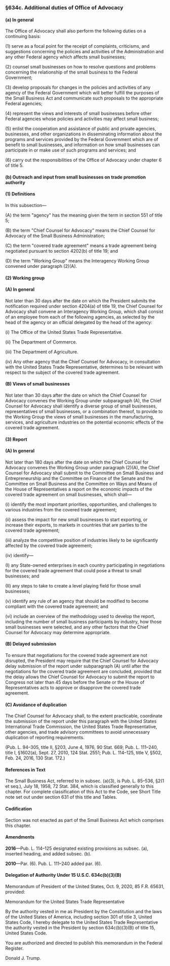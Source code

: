 ### §634c. Additional duties of Office of Advocacy ###

#### (a) In general ####

The Office of Advocacy shall also perform the following duties on a continuing basis:

(1) serve as a focal point for the receipt of complaints, criticisms, and suggestions concerning the policies and activities of the Administration and any other Federal agency which affects small businesses;

(2) counsel small businesses on how to resolve questions and problems concerning the relationship of the small business to the Federal Government;

(3) develop proposals for changes in the policies and activities of any agency of the Federal Government which will better fulfill the purposes of the Small Business Act and communicate such proposals to the appropriate Federal agencies;

(4) represent the views and interests of small businesses before other Federal agencies whose policies and activities may affect small business;

(5) enlist the cooperation and assistance of public and private agencies, businesses, and other organizations in disseminating information about the programs and services provided by the Federal Government which are of benefit to small businesses, and information on how small businesses can participate in or make use of such programs and services; and

(6) carry out the responsibilities of the Office of Advocacy under chapter 6 of title 5.

#### (b) Outreach and input from small businesses on trade promotion authority ####

#### (1) Definitions ####

In this subsection—

(A) the term "agency" has the meaning given the term in section 551 of title 5;

(B) the term "Chief Counsel for Advocacy" means the Chief Counsel for Advocacy of the Small Business Administration;

(C) the term "covered trade agreement" means a trade agreement being negotiated pursuant to section 4202(b) of title 19; and

(D) the term "Working Group" means the Interagency Working Group convened under paragraph (2)(A).

#### (2) Working group ####

#### (A) In general ####

Not later than 30 days after the date on which the President submits the notification required under section 4204(a) of title 19, the Chief Counsel for Advocacy shall convene an Interagency Working Group, which shall consist of an employee from each of the following agencies, as selected by the head of the agency or an official delegated by the head of the agency:

(i) The Office of the United States Trade Representative.

(ii) The Department of Commerce.

(iii) The Department of Agriculture.

(iv) Any other agency that the Chief Counsel for Advocacy, in consultation with the United States Trade Representative, determines to be relevant with respect to the subject of the covered trade agreement.

#### (B) Views of small businesses ####

Not later than 30 days after the date on which the Chief Counsel for Advocacy convenes the Working Group under subparagraph (A), the Chief Counsel for Advocacy shall identify a diverse group of small businesses, representatives of small businesses, or a combination thereof, to provide to the Working Group the views of small businesses in the manufacturing, services, and agriculture industries on the potential economic effects of the covered trade agreement.

#### (3) Report ####

#### (A) In general ####

Not later than 180 days after the date on which the Chief Counsel for Advocacy convenes the Working Group under paragraph (2)(A), the Chief Counsel for Advocacy shall submit to the Committee on Small Business and Entrepreneurship and the Committee on Finance of the Senate and the Committee on Small Business and the Committee on Ways and Means of the House of Representatives a report on the economic impacts of the covered trade agreement on small businesses, which shall—

(i) identify the most important priorities, opportunities, and challenges to various industries from the covered trade agreement;

(ii) assess the impact for new small businesses to start exporting, or increase their exports, to markets in countries that are parties to the covered trade agreement;

(iii) analyze the competitive position of industries likely to be significantly affected by the covered trade agreement;

(iv) identify—

(I) any State-owned enterprises in each country participating in negotiations for the covered trade agreement that could pose a threat to small businesses; and

(II) any steps to take to create a level playing field for those small businesses;

(v) identify any rule of an agency that should be modified to become compliant with the covered trade agreement; and

(vi) include an overview of the methodology used to develop the report, including the number of small business participants by industry, how those small businesses were selected, and any other factors that the Chief Counsel for Advocacy may determine appropriate.

#### (B) Delayed submission ####

To ensure that negotiations for the covered trade agreement are not disrupted, the President may require that the Chief Counsel for Advocacy delay submission of the report under subparagraph (A) until after the negotiations for the covered trade agreement are concluded, provided that the delay allows the Chief Counsel for Advocacy to submit the report to Congress not later than 45 days before the Senate or the House of Representatives acts to approve or disapprove the covered trade agreement.

#### (C) Avoidance of duplication ####

The Chief Counsel for Advocacy shall, to the extent practicable, coordinate the submission of the report under this paragraph with the United States International Trade Commission, the United States Trade Representative, other agencies, and trade advisory committees to avoid unnecessary duplication of reporting requirements.

(Pub. L. 94–305, title II, §203, June 4, 1976, 90 Stat. 669; Pub. L. 111–240, title I, §1602(a), Sept. 27, 2010, 124 Stat. 2551; Pub. L. 114–125, title V, §502, Feb. 24, 2016, 130 Stat. 172.)

#### References in Text ####

The Small Business Act, referred to in subsec. (a)(3), is Pub. L. 85–536, §2(1 et seq.), July 18, 1958, 72 Stat. 384, which is classified generally to this chapter. For complete classification of this Act to the Code, see Short Title note set out under section 631 of this title and Tables.

#### Codification ####

Section was not enacted as part of the Small Business Act which comprises this chapter.

#### Amendments ####

**2016**—Pub. L. 114–125 designated existing provisions as subsec. (a), inserted heading, and added subsec. (b).

**2010**—Par. (6). Pub. L. 111–240 added par. (6).

#### Delegation of Authority Under 15 U.S.C. 634c(b)(3)(B) ####

Memorandum of President of the United States, Oct. 9, 2020, 85 F.R. 65631, provided:

Memorandum for the United States Trade Representative

By the authority vested in me as President by the Constitution and the laws of the United States of America, including section 301 of title 3, United States Code, I hereby delegate to the United States Trade Representative the authority vested in the President by section 634c(b)(3)(B) of title 15, United States Code.

You are authorized and directed to publish this memorandum in the Federal Register.

Donald J. Trump.